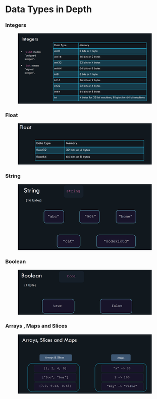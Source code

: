 # Data Types in Depth

### Integers

<figure><img src="../../.gitbook/assets/image (2).png" alt=""><figcaption></figcaption></figure>

### Float&#x20;

<figure><img src="../../.gitbook/assets/image (3).png" alt=""><figcaption></figcaption></figure>

### String&#x20;

<figure><img src="../../.gitbook/assets/image (4).png" alt=""><figcaption></figcaption></figure>

### Boolean

<figure><img src="../../.gitbook/assets/image (5).png" alt=""><figcaption></figcaption></figure>

### Arrays , Maps and Slices

<figure><img src="../../.gitbook/assets/image (6).png" alt=""><figcaption></figcaption></figure>
